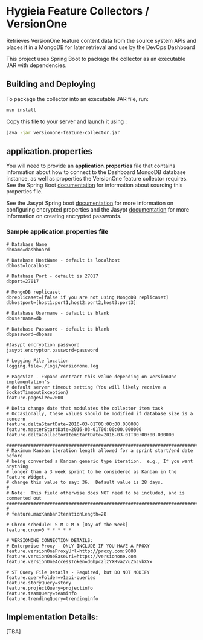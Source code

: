 # Hygieia Feature Collectors / VersionOne

Retrieves VersionOne feature content data from the source system APIs and places it in a MongoDB for later retrieval and use by the DevOps Dashboard

This project uses Spring Boot to package the collector as an executable JAR with dependencies.

## Building and Deploying

To package the collector into an executable JAR file, run:
```bash
mvn install
```

Copy this file to your server and launch it using :
```bash
java -jar versionone-feature-collector.jar
```

## application.properties

You will need to provide an **application.properties** file that contains information about how to connect to the Dashboard MongoDB database instance, as well as properties the VersionOne feature collector requires. See the Spring Boot [documentation](http://docs.spring.io/spring-boot/docs/current-SNAPSHOT/reference/htmlsingle/#boot-features-external-config-application-property-files) for information about sourcing this properties file.

See the Jasypt Spring boot [documentation](https://github.com/ulisesbocchio/jasypt-spring-boot) for more information on configuring encrypted properties and the Jasypt [documentation](http://www.jasypt.org/encrypting-passwords.html) for more information on creating encrypted passwords.

### Sample application.properties file

```properties
# Database Name
dbname=dashboard

# Database HostName - default is localhost
dbhost=localhost

# Database Port - default is 27017
dbport=27017

# MongoDB replicaset
dbreplicaset=[false if you are not using MongoDB replicaset]
dbhostport=[host1:port1,host2:port2,host3:port3]

# Database Username - default is blank
dbusername=db

# Database Password - default is blank
dbpassword=dbpass

#Jasypt encryption password
jasypt.encryptor.password=password

# Logging File location
logging.file=./logs/versionone.log

# PageSize - Expand contract this value depending on VersionOne implementation's
# default server timeout setting (You will likely receive a SocketTimeoutException)
feature.pageSize=2000

# Delta change date that modulates the collector item task
# Occasionally, these values should be modified if database size is a concern
feature.deltaStartDate=2016-03-01T00:00:00.000000
feature.masterStartDate=2016-03-01T00:00:00.000000
feature.deltaCollectorItemStartDate=2016-03-01T00:00:00.000000

#############################################################################
# Maximum Kanban iteration length allowed for a sprint start/end date before
# being converted a Kanban generic type iteration.  e.g., If you want anything
# longer than a 3 week sprint to be considered as Kanban in the Feature Widget,
# change this value to say: 36.  Default value is 28 days.
#
# Note:  This field otherwise does NOT need to be included, and is commented out
#############################################################################
#
# feature.maxKanbanIterationLength=28

# Chron schedule: S M D M Y [Day of the Week]
feature.cron=0 * * * * *

# VERSIONONE CONNECTION DETAILS:
# Enterprise Proxy - ONLY INCLUDE IF YOU HAVE A PROXY
feature.versionOneProxyUrl=http://proxy.com:9000
feature.versionOneBaseUri=https://versionone.com
feature.versionOneAccessToken=dGhpc2lzYXRva2VuZnJvbXYx

# ST Query File Details - Required, but DO NOT MODIFY
feature.queryFolder=v1api-queries
feature.storyQuery=story
feature.projectQuery=projectinfo
feature.teamQuery=teaminfo
feature.trendingQuery=trendinginfo
```

## Implementation Details:

[TBA]
